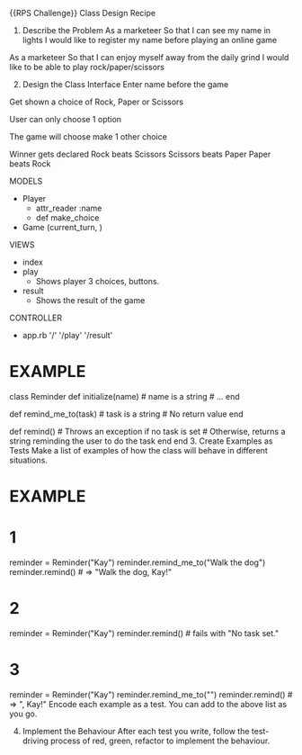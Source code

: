 {{RPS Challenge}} Class Design Recipe
1. Describe the Problem
As a marketeer
So that I can see my name in lights
I would like to register my name before playing an online game

As a marketeer
So that I can enjoy myself away from the daily grind
I would like to be able to play rock/paper/scissors

2. Design the Class Interface
Enter name before the game

Get shown a choice of Rock, Paper or Scissors

User can only choose 1 option

The game will choose make 1 other choice

Winner gets declared
  Rock beats Scissors
  Scissors beats Paper
  Paper beats Rock

MODELS
- Player
  - attr_reader :name
  - def make_choice
- Game (current_turn, )

VIEWS
- index
- play
  - Shows player 3 choices, buttons. 
- result
  - Shows the result of the game

CONTROLLER
- app.rb
  '/'
  '/play'
  '/result'

# EXAMPLE

class Reminder
  def initialize(name) # name is a string
    # ...
  end

  def remind_me_to(task) # task is a string
    # No return value
  end

  def remind()
    # Throws an exception if no task is set
    # Otherwise, returns a string reminding the user to do the task
  end
end
3. Create Examples as Tests
Make a list of examples of how the class will behave in different situations.

# EXAMPLE

# 1
reminder = Reminder("Kay")
reminder.remind_me_to("Walk the dog")
reminder.remind() # => "Walk the dog, Kay!"

# 2
reminder = Reminder("Kay")
reminder.remind() # fails with "No task set."

# 3
reminder = Reminder("Kay")
reminder.remind_me_to("")
reminder.remind() # => ", Kay!"
Encode each example as a test. You can add to the above list as you go.

4. Implement the Behaviour
After each test you write, follow the test-driving process of red, green, refactor to implement the behaviour.